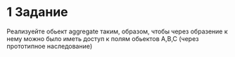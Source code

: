 # 1 Задание

Реализуейте обьект aggregate таким, образом, чтобы через образение к нему можно было иметь доступ к полям обьектов A,B,C (через прототипное наследование)